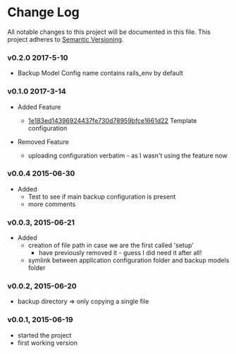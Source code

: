 # Change Log
All notable changes to this project will be documented in this file.
This project adheres to [Semantic Versioning](http://semver.org/).

### v0.2.0  2017-5-10
 - Backup Model Config name contains rails_env by default

### v0.1.0  2017-3-14
- Added Feature
  - [1e183ed14396924437fe730d78959bfce1661d22](https://github.com/BCS-io/capistrano-backup/commit/1e183ed14396924437fe730d78959bfce1661d22) Template configuration

- Removed Feature
  - uploading configuration verbatim - as I wasn't using the feature now

### v0.0.4  2015-06-30
- Added
  - Test to see if main backup configuration is present
  - more comments

### v0.0.3, 2015-06-21
- Added
  - creation of file path in case we are the first called 'setup'
    - have previously removed it - guess I did need it after all!
  - symlink between application configuration folder and backup models folder

### v0.0.2, 2015-06-20
- backup directory => only copying a single file

### v0.0.1, 2015-06-19
- started the project
- first working version
